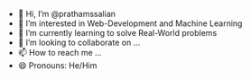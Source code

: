 - 👋 Hi, I’m @prathamssalian
- 👀 I’m interested in Web-Development and Machine Learning
- 🌱 I’m currently learning to solve Real-World problems
- 💞️ I’m looking to collaborate on ...
- 📫 How to reach me ...
- 😄 Pronouns: He/Him

<!---
prathamssalian/prathamssalian is a ✨ special ✨ repository because its `README.md` (this file) appears on your GitHub profile.
You can click the Preview link to take a look at your changes.
--->
